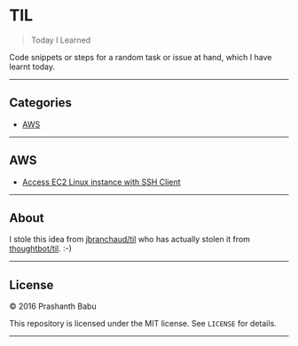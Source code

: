 # TIL

> Today I Learned

Code snippets or steps for a random task or issue at hand, which I have learnt today.

----------

## Categories
- [AWS](#aws)


----------

## AWS
- [Access EC2 Linux instance with SSH Client](AWS/aws-pscp-ssh-scp.md)


----------

## About

I stole this idea from [jbranchaud/til](https://github.com/jbranchaud/til) who has actually stolen it from [thoughtbot/til](https://github.com/thoughtbot/til). :-)


----------

## License

&copy; 2016 Prashanth Babu

This repository is licensed under the MIT license. See `LICENSE` for
details.

----------